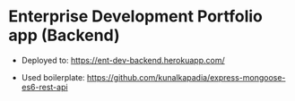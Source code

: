 # Enterprise Development Portfolio app (Backend)

- Deployed to: https://ent-dev-backend.herokuapp.com/

- Used boilerplate: https://github.com/kunalkapadia/express-mongoose-es6-rest-api